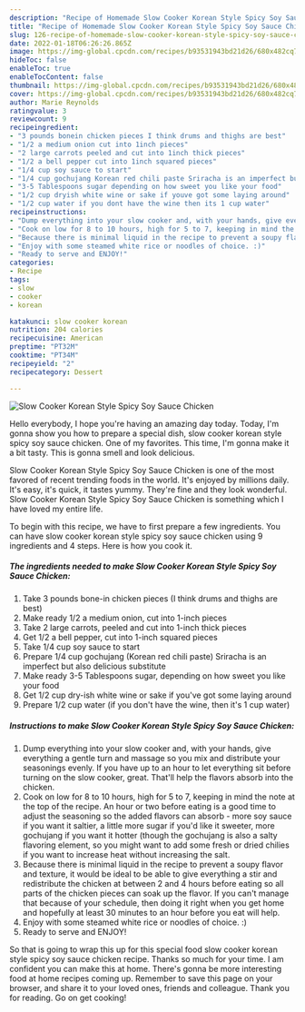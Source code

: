```yaml
---
description: "Recipe of Homemade Slow Cooker Korean Style Spicy Soy Sauce Chicken"
title: "Recipe of Homemade Slow Cooker Korean Style Spicy Soy Sauce Chicken"
slug: 126-recipe-of-homemade-slow-cooker-korean-style-spicy-soy-sauce-chicken
date: 2022-01-18T06:26:26.865Z
image: https://img-global.cpcdn.com/recipes/b93531943bd21d26/680x482cq70/slow-cooker-korean-style-spicy-soy-sauce-chicken-recipe-main-photo.jpg
hideToc: false
enableToc: true
enableTocContent: false
thumbnail: https://img-global.cpcdn.com/recipes/b93531943bd21d26/680x482cq70/slow-cooker-korean-style-spicy-soy-sauce-chicken-recipe-main-photo.jpg
cover: https://img-global.cpcdn.com/recipes/b93531943bd21d26/680x482cq70/slow-cooker-korean-style-spicy-soy-sauce-chicken-recipe-main-photo.jpg
author: Marie Reynolds
ratingvalue: 3
reviewcount: 9
recipeingredient:
- "3 pounds bonein chicken pieces I think drums and thighs are best"
- "1/2 a medium onion cut into 1inch pieces"
- "2 large carrots peeled and cut into 1inch thick pieces"
- "1/2 a bell pepper cut into 1inch squared pieces"
- "1/4 cup soy sauce to start"
- "1/4 cup gochujang Korean red chili paste Sriracha is an imperfect but also delicious substitute"
- "3-5 Tablespoons sugar depending on how sweet you like your food"
- "1/2 cup dryish white wine or sake if youve got some laying around"
- "1/2 cup water if you dont have the wine then its 1 cup water"
recipeinstructions:
- "Dump everything into your slow cooker and, with your hands, give everything a gentle turn and massage so you mix and distribute your seasonings evenly. If you have up to an hour to let everything sit before turning on the slow cooker, great. That&#39;ll help the flavors absorb into the chicken."
- "Cook on low for 8 to 10 hours, high for 5 to 7, keeping in mind the note at the top of the recipe. An hour or two before eating is a good time to adjust the seasoning so the added flavors can absorb - more soy sauce if you want it saltier, a little more sugar if you&#39;d like it sweeter, more gochujang if you want it hotter (though the gochujang is also a salty flavoring element, so you might want to add some fresh or dried chilies if you want to increase heat without increasing the salt."
- "Because there is minimal liquid in the recipe to prevent a soupy flavor and texture, it would be ideal to be able to give everything a stir and redistribute the chicken at between 2 and 4 hours before eating so all parts of the chicken pieces can soak up the flavor. If you can&#39;t manage that because of your schedule, then doing it right when you get home and hopefully at least 30 minutes to an hour before you eat will help."
- "Enjoy with some steamed white rice or noodles of choice. :)"
- "Ready to serve and ENJOY!"
categories:
- Recipe
tags:
- slow
- cooker
- korean

katakunci: slow cooker korean 
nutrition: 204 calories
recipecuisine: American
preptime: "PT32M"
cooktime: "PT34M"
recipeyield: "2"
recipecategory: Dessert

---
```



![Slow Cooker Korean Style Spicy Soy Sauce Chicken](https://img-global.cpcdn.com/recipes/b93531943bd21d26/680x482cq70/slow-cooker-korean-style-spicy-soy-sauce-chicken-recipe-main-photo.jpg)

Hello everybody, I hope you're having an amazing day today. Today, I'm gonna show you how to prepare a special dish, slow cooker korean style spicy soy sauce chicken. One of my favorites. This time, I'm gonna make it a bit tasty. This is gonna smell and look delicious.

Slow Cooker Korean Style Spicy Soy Sauce Chicken is one of the most favored of recent trending foods in the world. It's enjoyed by millions daily. It's easy, it's quick, it tastes yummy. They're fine and they look wonderful. Slow Cooker Korean Style Spicy Soy Sauce Chicken is something which I have loved my entire life.




To begin with this recipe, we have to first prepare a few ingredients. You can have slow cooker korean style spicy soy sauce chicken using 9 ingredients and 4 steps. Here is how you cook it.

<!--inarticleads1-->

##### The ingredients needed to make Slow Cooker Korean Style Spicy Soy Sauce Chicken:

1. Take 3 pounds bone-in chicken pieces (I think drums and thighs are best)
1. Make ready 1/2 a medium onion, cut into 1-inch pieces
1. Take 2 large carrots, peeled and cut into 1-inch thick pieces
1. Get 1/2 a bell pepper, cut into 1-inch squared pieces
1. Take 1/4 cup soy sauce to start
1. Prepare 1/4 cup gochujang (Korean red chili paste) Sriracha is an imperfect but also delicious substitute
1. Make ready 3-5 Tablespoons sugar, depending on how sweet you like your food
1. Get 1/2 cup dry-ish white wine or sake if you&#39;ve got some laying around
1. Prepare 1/2 cup water (if you don&#39;t have the wine, then it&#39;s 1 cup water)




<!--inarticleads2-->

##### Instructions to make Slow Cooker Korean Style Spicy Soy Sauce Chicken:

1. Dump everything into your slow cooker and, with your hands, give everything a gentle turn and massage so you mix and distribute your seasonings evenly. If you have up to an hour to let everything sit before turning on the slow cooker, great. That&#39;ll help the flavors absorb into the chicken.
1. Cook on low for 8 to 10 hours, high for 5 to 7, keeping in mind the note at the top of the recipe. An hour or two before eating is a good time to adjust the seasoning so the added flavors can absorb - more soy sauce if you want it saltier, a little more sugar if you&#39;d like it sweeter, more gochujang if you want it hotter (though the gochujang is also a salty flavoring element, so you might want to add some fresh or dried chilies if you want to increase heat without increasing the salt.
1. Because there is minimal liquid in the recipe to prevent a soupy flavor and texture, it would be ideal to be able to give everything a stir and redistribute the chicken at between 2 and 4 hours before eating so all parts of the chicken pieces can soak up the flavor. If you can&#39;t manage that because of your schedule, then doing it right when you get home and hopefully at least 30 minutes to an hour before you eat will help.
1. Enjoy with some steamed white rice or noodles of choice. :)
1. Ready to serve and ENJOY!



So that is going to wrap this up for this special food slow cooker korean style spicy soy sauce chicken recipe. Thanks so much for your time. I am confident you can make this at home. There's gonna be more interesting food at home recipes coming up. Remember to save this page on your browser, and share it to your loved ones, friends and colleague. Thank you for reading. Go on get cooking!
